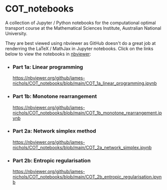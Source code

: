 # COT_notebooks

A collection of Jupyter / Python notebooks for the computational optimal transport course at the Mathematical Sciences Institute, Australian National University.

They are best viewed using nbviewer as GitHub doesn't do a great job at renderring the LaTeX / MathJax in Jupyter notebooks. Click on the links below to view the notebooks in [nbviewer](nbviewer.org):

 - ### Part 1a: Linear programming
    <https://nbviewer.org/github/james-nichols/COT_notebooks/blob/main/COT_1a_linear_programming.ipynb>
 - ### Part 1b: Monotone rearrangement
    <https://nbviewer.org/github/james-nichols/COT_notebooks/blob/main/COT_1b_monotone_rearrangement.ipynb>
 - ### Part 2a: Network simplex method
    <https://nbviewer.org/github/james-nichols/COT_notebooks/blob/main/COT_2a_network_simplex.ipynb>
 - ### Part 2b: Entropic regularisation
    <https://nbviewer.org/github/james-nichols/COT_notebooks/blob/main/COT_2b_entropic_regularisation.ipynb>
